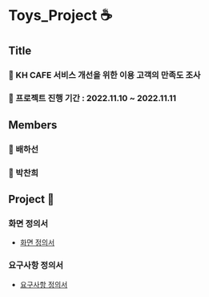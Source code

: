 # Toys_Project ☕
## Title
### 🍪 KH CAFE 서비스 개선을 위한 이용 고객의 만족도 조사
### 📅 프로젝트 진행 기간 : 2022.11.10 ~ 2022.11.11

## Members
### 👦 배하선
### 👩 박찬희

## Project 📝
### 화면 정의서
- [화면 정의서](https://docs.google.com/presentation/d/1V1RZNHaTHv4ptLDGkPkJAGeUw9mHeWyUCLT7XwpmWc8/edit#slide=id.p6)
### 요구사항 정의서
- [요구사항 정의서](https://github.com/bhs1212/Toys_Project/blob/master/%EC%9A%94%EA%B5%AC%EC%82%AC%ED%95%AD%EC%A0%95%EC%9D%98%EC%84%9C_%ED%95%98%EC%B0%AC.xlsx.pdf)
